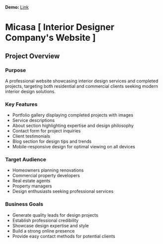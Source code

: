 **Demo:** [Link](https://youtube.com/)

# Micasa [ Interior Designer Company's Website ]

## Project Overview

### Purpose
A professional website showcasing interior design services and completed projects, targeting both residential and commercial clients seeking modern interior design solutions.

### Key Features
* Portfolio gallery displaying completed projects with images
* Service descriptions
* About section highlighting expertise and design philosophy
* Contact form for project inquiries
* Client testimonials
* Blog section for design tips and trends
* Mobile-responsive design for optimal viewing on all devices

### Target Audience
* Homeowners planning renovations
* Commercial property developers
* Real estate agents
* Property managers
* Design enthusiasts seeking professional services

### Business Goals
* Generate quality leads for design projects
* Establish professional credibility
* Showcase design expertise and style
* Build a strong online presence
* Provide easy contact methods for potential clients
